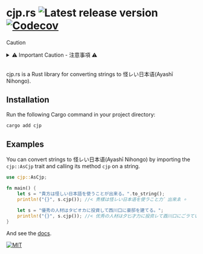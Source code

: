 # cjp.rs ![Latest release version](https://img.shields.io/github/v/release/Rinrin0413/cjp-rs?color=007722&label=Latest%20release&style=flat-square) [![Codecov](https://img.shields.io/codecov/c/github/Rinrin0413/cjp-rs?color=%#27b340&logo=Codecov&style=flat-square)](https://app.codecov.io/gh/Rinrin0413/cjp-rs)

> [!CAUTION]
>
> <details>
> <summary>⚠ Important Caution - 注意事項 ⚠</summary>
> <div>
>
> ## 日本語:
> 怪レい日本语（あやしいにほんご）とは、誤訳などによって通常の日本語から大きく逸脱したもの。または意図的にそのように改変した日本語。実用性は皆無であるが、怪レい日本语に含まれるユーモアからしか得られない栄養もある(ありません)。
>
> ## For non-native speakers of Japanese:
> "怪レい日本語" (Ayashī Nihongo) refers to Japanese language that deviates significantly from standard grammar and vocabulary, often due to mistranslations or other errors. In other words, **"怪レい日本語" is NOT correct Japanese language**, so those unfamiliar with Japanese language may greatly misunderstand its meaning if they attempt to read it.
>
> </div>
> </details>

<br />

cjp.rs is a Rust library for converting strings to 怪レい日本语(Ayashī Nihongo).

## Installation

Run the following Cargo command in your project directory:

```sh
cargo add cjp
```

## Examples

You can convert strings to 怪レい日本语(Ayashī Nihongo) by importing the `cjp::AsCjp` trait and calling its method `cjp` on a string.

```rust
use cjp::AsCjp;

fn main() {
    let s = "貴方は怪しい日本語を使うことが出来る。".to_string();
    println!("{}", s.cjp()); //< 贵樣は怪レい日本语を使ラこと力゛出來ゑ ⸰ 

    let s = "優秀の人材はタピオカに投資して西川口に豪邸を建てる。";
    println!("{}", s.cjp()); //< 优秀の人材は夕匕才力に投资レて酉川口にごラていを建てゑ ⸰ 
}
```

And see the [docs](https://docs.rs/cjp).

[![MIT](https://img.shields.io/github/license/Rinrin0413/cjp-rs?color=%23A11D32&style=for-the-badge)](./LICENSE)
